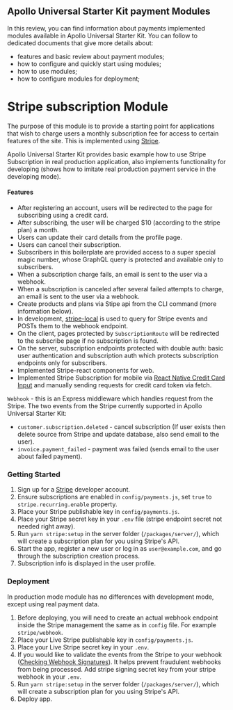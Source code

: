 ## Apollo Universal Starter Kit payment Modules

In this review, you can find information about payments implemented modules available in Apollo Universal Starter Kit. 
You can follow to dedicated documents that give more details about: 
 - features and basic review about payment modules;
 - how to configure and quickly start using modules;
 - how to use modules;
 - how to configure modules for deployment;


# Stripe subscription Module

The purpose of this module is to provide a starting point for applications that 
wish to charge users a monthly subscription fee for access to certain features 
of the site. This is implemented using [Stripe](https://stripe.com).

Apollo Universal Starter Kit provides basic example how to use Stripe Subscription in real production application,
 also implements functionality for developing (shows how to imitate real production payment service in the developing mode).

#### Features
- After registering an account, users will be redirected to the page for subscribing using a credit card.
- After subscribing, the user will be charged $10 (according to the stripe plan) a month.
- Users can update their card details from the profile page.
- Users can cancel their subscription.
- Subscribers in this boilerplate are provided access to a super special magic number, whose GraphQL query is protected and available only to subscribers.
- When a subscription charge fails, an email is sent to the user via a webhook.
- When a subscription is canceled after several failed attempts to charge, an email is sent to the user via a webhook.
- Create products and plans via Stipe api from the CLI command (more information below).
- In development, [stripe-local](https://github.com/jsonmaur/stripe-local) is used to query for Stripe events and POSTs them to the webhook endpoint.
- On the client, pages protected by `SubscriptionRoute` will be redirected to the subscribe page if no subscription is found.
- On the server, subscription endpoints protected with double auth: basic user authentication and subscription auth which protects subscription endpoints only for subscribers.
- Implemented Stripe-react components for web. 
- Implemented Stripe Subscription for mobile via [React Native Credit Card Input](https://github.com/sbycrosz/react-native-credit-card-input) and manually sending requests for credit card token via fetch. 

`Webhook` - this is an Express middleware which handles request from the Stripe.
The two events from the Stripe currently supported in Apollo Universal Starter Kit:
- `customer.subscription.deleted` - cancel subscription (If user exists then delete source from Stripe and update database, also send email to the user).
- `invoice.payment_failed` - payment was failed (sends email to the user about failed payment).

 
### Getting Started

1. Sign up for a [Stripe](https://stripe.com) developer account.
2. Ensure subscriptions are enabled in `config/payments.js`, set `true` to `stripe.recurring.enable` property.
3. Place your Stripe publishable key in `config/payments.js`.
4. Place your Stripe secret key in your `.env` file (stripe endpoint secret not needed right away).
5. Run `yarn stripe:setup` in the server folder (`/packages/server/`), which will create a subscription plan for you using Stripe's API.
6. Start the app, register a new user or log in as `user@example.com`, and go through the subscription creation process.
6. Subscription info is displayed in the user profile.

### Deployment

In production mode module has no differences with development mode, except using real payment data.

1. Before deploying, you will need to create an actual webhook endpoint inside the Stripe management the same as in `config` file. For example `stripe/webhook`.
2. Place your Live Stripe publishable key in `config/payments.js`.
3. Place your Live Stripe secret key in your `.env`.
4. If you would like to validate the events from the Stripe to your webhook ([Checking Webhook Signatures](https://stripe.com/docs/webhooks/signatures)). It helps prevent fraudulent webhooks from being processed. Add stripe signing secret key from your stripe webhook in your `.env`. 
5. Run `yarn stripe:setup` in the server folder (`/packages/server/`), which will create a subscription plan for you using Stripe's API.
6. Deploy app.
